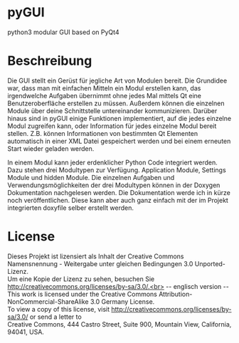 pyGUI
=====

python3 modular GUI based on PyQt4

Beschreibung
============

Die GUI stellt ein Gerüst für jegliche Art von Modulen bereit. Die Grundidee war, dass man mit einfachen Mitteln ein Modul erstellen kann, das irgendwelche Aufgaben übernimmt ohne jedes Mal mittels Qt eine Benutzeroberfläche erstellen zu müssen. Außerdem können die einzelnen Module über deine Schnittstelle untereinander kommunizieren.
Darüber hinaus sind in pyGUI einige Funktionen implementiert, auf die jedes einzelne Modul zugreifen kann, oder Information für jedes einzelne Modul bereit stellen. Z.B. können Informationen von bestimmten Qt Elementen automatisch in einer XML Datei gespeichert werden und bei einem erneuten Start wieder geladen werden.

In einem Modul kann jeder erdenklicher Python Code integriert werden. Dazu stehen drei Modultypen zur Verfügung. Application Module, Settings Module und hidden Module.
Die einzelnen Aufgaben und Verwendungsmöglichkeiten der drei Modultypen können in der Doxygen Dokumentation nachgelesen werden.
Die Dokumentation werde ich in kürze noch veröffentlichen. Diese kann aber auch ganz einfach mit der im Projekt integrierten doxyfile selber erstellt werden.


License
=======

Dieses Projekt ist lizensiert als Inhalt der
Creative Commons Namensnennung - Weitergabe unter gleichen Bedingungen 3.0 Unported-Lizenz.<br>
Um eine Kopie der Lizenz zu sehen, besuchen Sie http://creativecommons.org/licenses/by-sa/3.0/.<br>
-- englisch version --<br>
This work is licensed under the Creative Commons Attribution-NonCommercial-ShareAlike 3.0 Germany License.<br>
To view a copy of this license, visit http://creativecommons.org/licenses/by-sa/3.0/ or send a letter to<br>
Creative Commons, 444 Castro Street, Suite 900, Mountain View, California, 94041, USA.
